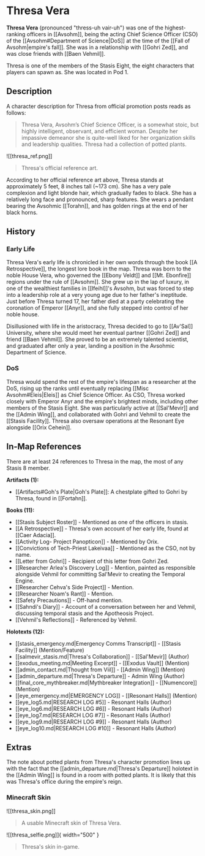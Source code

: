 # Thresa Vera

**Thresa Vera** (pronounced "thress-uh vair-uh") was one of the highest-ranking officers in [[Avsohm]], being the acting Chief Science Officer (CSO) of the [[Avsohm#Department of Science|DoS]] at the time of the [[Fall of Avsohm|empire's fall]]. She was in a relationship with [[Gohri Zed]], and was close friends with [[Baen Vehmil]].

Thresa is one of the members of the Stasis Eight, the eight characters that players can spawn as. She was located in Pod 1.

## Description

A character description for Thresa from official promotion posts reads as follows:

> Thresa Vera, Avsohm’s Chief Science Officer, is a somewhat stoic, but highly intelligent, observant, and efficient woman. Despite her impassive demeanor she is quite-well liked for her organization skills and leadership qualities. Thresa had a collection of potted plants.

![[thresa_ref.png]]
> Thresa's official reference art.

According to her official reference art above, Thresa stands at approximately 5 feet, 8 inches tall (~173 cm). She has a very pale complexion and light blonde hair, which gradually fades to black. She has a relatively long face and pronounced, sharp features. She wears a pendant bearing the Avsohmic [[Torahn]], and has golden rings at the end of her black horns.

## History

### Early Life

Thresa Vera's early life is chronicled in her own words through the book [[A Retrospective]], the longest lore book in the map. Thresa was born to the noble House Vera, who governed the [[Ebony Veldt]] and [[Mt. Ebonfire]] regions under the rule of [[Avsohm]]. She grew up in the lap of luxury, in one of the wealthiest families in [[Ifeihl]]'s Avsohm, but was forced to step into a leadership role at a very young age due to her father's ineptitude. Just before Thresa turned 17, her father died at a party celebrating the coronation of Emperor [[Anyr]], and she fully stepped into control of her noble house.

Disillusioned with life in the aristocracy, Thresa decided to go to [[Av'Sal]] University, where she would meet her eventual partner [[Gohri Zed]] and friend [[Baen Vehmil]]. She proved to be an extremely talented scientist, and graduated after only a year, landing a position in the Avsohmic Department of Science.

### DoS

Thresa would spend the rest of the empire's lifespan as a researcher at the DoS, rising up the ranks until eventually replacing [[Misc Avsohm#Eleis|Eleis]] as Chief Science Officer. As CSO, Thresa worked closely with Emperor Anyr and the empire's brightest minds, including other members of the Stasis Eight. She was particularly active at [[Sal'Mevir]] and the [[Admin Wing]], and collaborated with Gohri and Vehmil to create the [[Stasis Facility]]. Thresa also oversaw operations at the Resonant Eye alongside [[Orix Cehein]].

## In-Map References

There are at least 24 references to Thresa in the map, the most of any Stasis 8 member.

**Artifacts (1):**

- [[Artifacts#Goh's Plate|Goh's Plate]]: A chestplate gifted to Gohri by Thresa, found in [[Fortahn]].

**Books (11):**

- [[Stasis Subject Roster]] - Mentioned as one of the officers in stasis. <br>
- [[A Retrospective]] - Thresa's own account of her early life, found at [[Caer Adacia]]. <br>
- [[Activity Log- Project Panopticon]] - Mentioned by Orix. <br>
- [[Convictions of Tech-Priest Lakeivaa]] - Mentioned as the CSO, not by name. <br>
- [[Letter from Gohri]] - Recipient of this letter from Gohri Zed. <br>
- [[Researcher Arlea's Discovery Log]] - Mention, painted as responsible alongside Vehmil for committing Sal'Mevir to creating the Temporal Engine. <br>
- [[Researcher Cehva's Side Project]] - Mention. <br>
- [[Researcher Noam's Rant]] - Mention. <br>
- [[Safety Precautions]] - Off-hand mention. <br>
- [[Sahndi's Diary]] - Account of a conversation between her and Vehmil, discussing temporal stasis and the Apotheosis Project. <br>
- [[Vehmil's Reflections]] - Referenced by Vehmil.

**Holotexts (12):**

- [[stasis_emergency.md|Emergency Comms Transcript]] - [[Stasis Facility]] (Mention/Feature) <br>
- [[salmevir_stasis.md|Thresa's Collaboration]] - [[Sal'Mevir]] (Author) <br>
- [[exodus_meeting.md|Meeting Excerpt]] - [[Exodus Vault]] (Mention) <br>
- [[admin_contact.md|Thought from Viil]] - [[Admin Wing]] (Mention) <br>
- [[admin_departure.md|Thresa's Departure]] - Admin Wing (Author) <br>
- [[final_core_mythbreaker.md|Mythbreaker Integration]] - [[Numencore]] (Mention) <br>
- [[eye_emergency.md|EMERGENCY LOG]] - [[Resonant Halls]] (Mention) <br>
- [[eye_log5.md|RESEARCH LOG #5]] - Resonant Halls (Author) <br>
- [[eye_log6.md|RESEARCH LOG #6]] - Resonant Halls (Author) <br>
- [[eye_log7.md|RESEARCH LOG #7]] - Resonant Halls (Author) <br>
- [[eye_log9.md|RESEARCH LOG #9]] - Resonant Halls (Author) <br>
- [[eye_log10.md|RESEARCH LOG #10]] - Resonant Halls (Author)

## Extras

The note about potted plants from Thresa's character promotion lines up with the fact that the [[admin_departure.md|Thresa's Departure]] holotext in the [[Admin Wing]] is found in a room with potted plants. It is likely that this was Thresa's office during the empire's reign.

### Minecraft Skin

![[thresa_skin.png]]
> A usable Minecraft skin of Thresa Vera.

![[thresa_selfie.png]]{ width="500" }
> Thresa's skin in-game.
